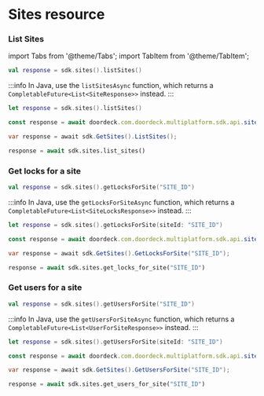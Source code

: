# Sites resource

### List Sites

import Tabs from '@theme/Tabs';
import TabItem from '@theme/TabItem';

<Tabs>
<TabItem value="jvm" label="JVM & Android">

```kotlin showLineNumbers
val response = sdk.sites().listSites()
```

:::info
In Java, use the `listSitesAsync` function, which returns a `CompletableFuture<List<SiteResponse>>` instead.
:::

</TabItem>
<TabItem value="swift" label="Swift">

```swift showLineNumbers
let response = sdk.sites().listSites()
```

</TabItem>
<TabItem value="js" label="JavaScript">

```js showLineNumbers
const response = await doordeck.com.doordeck.multiplatform.sdk.api.sites().listSites();
```

</TabItem>
<TabItem value="csharp" label="C#">

```csharp showLineNumbers
var response = await sdk.GetSites().ListSites();
```

</TabItem>
<TabItem value="python" label="Python">

```python showLineNumbers
response = await sdk.sites.list_sites()
```

</TabItem>
</Tabs>

### Get locks for a site

<Tabs>
<TabItem value="jvm" label="JVM & Android">

```kotlin showLineNumbers
val response = sdk.sites().getLocksForSite("SITE_ID")
```

:::info
In Java, use the `getLocksForSiteAsync` function, which returns a `CompletableFuture<List<SiteLocksResponse>>` instead.
:::

</TabItem>
<TabItem value="swift" label="Swift">

```swift showLineNumbers
let response = sdk.sites().getLocksForSite(siteId: "SITE_ID")
```

</TabItem>
<TabItem value="js" label="JavaScript">

```js showLineNumbers
const response = await doordeck.com.doordeck.multiplatform.sdk.api.sites().getLocksForSite("SITE_ID");
```

</TabItem>
<TabItem value="csharp" label="C#">

```csharp showLineNumbers
var response = await sdk.GetSites().GetLocksForSite("SITE_ID");
```

</TabItem>
<TabItem value="python" label="Python">

```python showLineNumbers
response = await sdk.sites.get_locks_for_site("SITE_ID")
```

</TabItem>
</Tabs>

### Get users for a site

<Tabs>
<TabItem value="jvm" label="JVM & Android">

```kotlin showLineNumbers
val response = sdk.sites().getUsersForSite("SITE_ID")
```

:::info
In Java, use the `getUsersForSiteAsync` function, which returns a `CompletableFuture<List<UserForSiteResponse>>` instead.
:::

</TabItem>
<TabItem value="swift" label="Swift">

```swift showLineNumbers
let response = sdk.sites().getUsersForSite(siteId: "SITE_ID")
```

</TabItem>
<TabItem value="js" label="JavaScript">

```js showLineNumbers
const response = await doordeck.com.doordeck.multiplatform.sdk.api.sites().getUsersForSite("SITE_ID");
```

</TabItem>
<TabItem value="csharp" label="C#">

```csharp showLineNumbers
var response = await sdk.GetSites().GetUsersForSite("SITE_ID");
```

</TabItem>
<TabItem value="python" label="Python">

```python showLineNumbers
response = await sdk.sites.get_users_for_site("SITE_ID")
```

</TabItem>
</Tabs>
